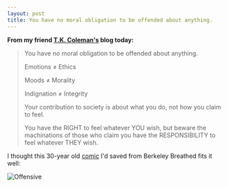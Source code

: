 ```yaml
---
layout: post
title: You have no moral obligation to be offended about anything.
---
```


**From my friend [T.K. Coleman's](http://tkcoleman.com/2019/04/10/on-being-offended/) blog today:**

<blockquote><p>You have no moral obligation to be offended about anything.</p>

<p>Emotions ≠ Ethics</p>

<p>Moods ≠ Morality</p>

<p>Indignation ≠ Integrity</p>

<p>Your contribution to society is about what you do, not how you claim to feel.</p>

<p>You have the RIGHT to feel whatever YOU wish, but beware the machinations of those who claim you have the RESPONSIBILITY to feel whatever THEY wish.</p></blockquote>

I thought this 30-year old [comic](https://www.reddit.com/r/funny/comments/2rvsbh/berkeley_breathed_nailed_it_thirty_years_ago/) I'd saved from Berkeley Breathed fits it well:

![Offensive](/commonplace/assets/images/offensive.jpg)
